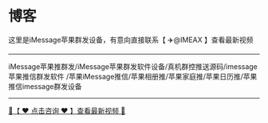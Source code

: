# 博客

这里是iMessage苹果群发设备，有意向直接联系【 ✈️@IMEAX 】查看最新视频

-----------------------

iMessage苹果推群发/iMessage苹果群发软件设备/真机群控推送源码/imessage苹果推信群发软件
/苹果iMessage推信/苹果相册推/苹果家庭推/苹果日历推/苹果推信imessage群发设备

-----------------------

<a href="https://imessagee.github.io/pic/IMEAXXX.png" title="✈️@IMEAX">
  <div class="md-source" class="md-source__repository md-source__repository--active">
   🔗【 ❤️ 点击咨询 ❤️ 】查看最新视频 🔎
</a>

